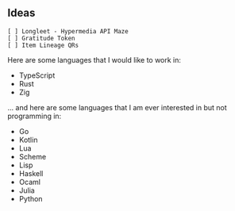 ## Ideas

    [ ] Longleet - Hypermedia API Maze
    [ ] Gratitude Token
    [ ] Item Lineage QRs

Here are some languages that I would like to work in:

  * TypeScript
  * Rust
  * Zig

... and here are some languages that I am ever interested in but not programming in:

  * Go
  * Kotlin
  * Lua
  * Scheme
  * Lisp
  * Haskell
  * Ocaml
  * Julia
  * Python
